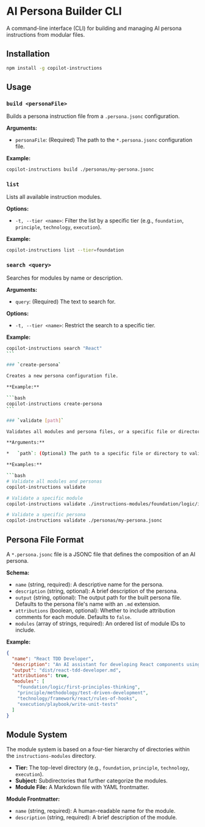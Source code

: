 # AI Persona Builder CLI

A command-line interface (CLI) for building and managing AI persona instructions from modular files.

## Installation

```bash
npm install -g copilot-instructions
```

## Usage

### `build <personaFile>`

Builds a persona instruction file from a `.persona.jsonc` configuration.

**Arguments:**

- `personaFile`: (Required) The path to the `*.persona.jsonc` configuration file.

**Example:**

```bash
copilot-instructions build ./personas/my-persona.jsonc
```

### `list`

Lists all available instruction modules.

**Options:**

- `-t, --tier <name>`: Filter the list by a specific tier (e.g., `foundation`, `principle`, `technology`, `execution`).

**Example:**

```bash
copilot-instructions list --tier=foundation
```

### `search <query>`

Searches for modules by name or description.

**Arguments:**

- `query`: (Required) The text to search for.

**Options:**

- `-t, --tier <name>`: Restrict the search to a specific tier.

**Example:**

````bash
copilot-instructions search "React"
```

### `create-persona`

Creates a new persona configuration file.

**Example:**

```bash
copilot-instructions create-persona
```

### `validate [path]`

Validates all modules and persona files, or a specific file or directory.

**Arguments:**

*   `path`: (Optional) The path to a specific file or directory to validate.

**Examples:**

```bash
# Validate all modules and personas
copilot-instructions validate

# Validate a specific module
copilot-instructions validate ./instructions-modules/foundation/logic/if-then-statements.md

# Validate a specific persona
copilot-instructions validate ./personas/my-persona.jsonc
````

## Persona File Format

A `*.persona.jsonc` file is a JSONC file that defines the composition of an AI persona.

**Schema:**

- `name` (string, required): A descriptive name for the persona.
- `description` (string, optional): A brief description of the persona.
- `output` (string, optional): The output path for the built persona file. Defaults to the persona file's name with an `.md` extension.
- `attributions` (boolean, optional): Whether to include attribution comments for each module. Defaults to `false`.
- `modules` (array of strings, required): An ordered list of module IDs to include.

**Example:**

```json
{
  "name": "React TDD Developer",
  "description": "An AI assistant for developing React components using Test-Driven Development.",
  "output": "dist/react-tdd-developer.md",
  "attributions": true,
  "modules": [
    "foundation/logic/first-principles-thinking",
    "principle/methodology/test-driven-development",
    "technology/framework/react/rules-of-hooks",
    "execution/playbook/write-unit-tests"
  ]
}
```

## Module System

The module system is based on a four-tier hierarchy of directories within the `instructions-modules` directory.

- **Tier:** The top-level directory (e.g., `foundation`, `principle`, `technology`, `execution`).
- **Subject:** Subdirectories that further categorize the modules.
- **Module File:** A Markdown file with YAML frontmatter.

**Module Frontmatter:**

- `name` (string, required): A human-readable name for the module.
- `description` (string, required): A brief description of the module.
